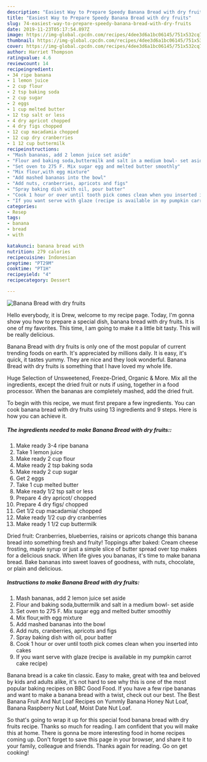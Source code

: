 ```yaml
---
description: "Easiest Way to Prepare Speedy Banana Bread with dry fruits"
title: "Easiest Way to Prepare Speedy Banana Bread with dry fruits"
slug: 74-easiest-way-to-prepare-speedy-banana-bread-with-dry-fruits
date: 2019-11-23T05:17:54.897Z
image: https://img-global.cpcdn.com/recipes/4dee3d6a1bc06145/751x532cq70/banana-bread-with-dry-fruits-recipe-main-photo.jpg
thumbnail: https://img-global.cpcdn.com/recipes/4dee3d6a1bc06145/751x532cq70/banana-bread-with-dry-fruits-recipe-main-photo.jpg
cover: https://img-global.cpcdn.com/recipes/4dee3d6a1bc06145/751x532cq70/banana-bread-with-dry-fruits-recipe-main-photo.jpg
author: Harriet Thompson
ratingvalue: 4.6
reviewcount: 14
recipeingredient:
- 34 ripe banana
- 1 lemon juice
- 2 cup flour
- 2 tsp baking soda
- 2 cup sugar
- 2 eggs
- 1 cup melted butter
- 12 tsp salt or less
- 4 dry apricot chopped
- 4 dry figs chopped
- 12 cup macadamia chopped
- 12 cup dry cranberries
- 1 12 cup buttermilk
recipeinstructions:
- "Mash bananas, add 2 lemon juice set aside"
- "Flour and baking soda,buttermilk and salt in a medium bowl- set aside"
- "Set oven to 275 F. Mix sugar egg and melted butter smoothly"
- "Mix flour,with egg mixture"
- "Add mashed bananas into the bowl"
- "Add nuts, cranberries, apricots and figs"
- "Spray baking dish with oil, pour batter"
- "Cook 1 hour or over until tooth pick comes clean when you inserted into cakes"
- "If you want serve with glaze (recipe is available in my pumpkin carrot cake recipe)"
categories:
- Resep
tags:
- banana
- bread
- with

katakunci: banana bread with
nutrition: 279 calories
recipecuisine: Indonesian
preptime: "PT29M"
cooktime: "PT1H"
recipeyield: "4"
recipecategory: Dessert

---
```



![Banana Bread with dry fruits](https://img-global.cpcdn.com/recipes/4dee3d6a1bc06145/751x532cq70/banana-bread-with-dry-fruits-recipe-main-photo.jpg)

Hello everybody, it is Drew, welcome to my recipe page. Today, I'm gonna show you how to prepare a special dish, banana bread with dry fruits. It is one of my favorites. This time, I am going to make it a little bit tasty. This will be really delicious.

Banana Bread with dry fruits is only one of the most popular of current trending foods on earth. It's appreciated by millions daily. It is easy, it's quick, it tastes yummy. They are nice and they look wonderful. Banana Bread with dry fruits is something that I have loved my whole life.

Huge Selection of Unsweetened, Freeze-Dried, Organic &amp; More. Mix all the ingredients, except the dried fruit or nuts if using, together in a food processor. When the bananas are completely mashed, add the dried fruit.


To begin with this recipe, we must first prepare a few ingredients. You can cook banana bread with dry fruits using 13 ingredients and 9 steps. Here is how you can achieve it.

##### The ingredients needed to make Banana Bread with dry fruits::

1. Make ready 3-4 ripe banana
1. Take 1 lemon juice
1. Make ready 2 cup flour
1. Make ready 2 tsp baking soda
1. Make ready 2 cup sugar
1. Get 2 eggs
1. Take 1 cup melted butter
1. Make ready 1/2 tsp salt or less
1. Prepare 4 dry apricot/ chopped
1. Prepare 4 dry figs/ chopped
1. Get 1/2 cup macadamia/ chopped
1. Make ready 1/2 cup dry cranberries
1. Make ready 1 1/2 cup buttermilk


Dried fruit: Cranberries, blueberries, raisins or apricots change this banana bread into something fresh and fruity! Toppings after baked: Cream cheese frosting, maple syrup or just a simple slice of butter spread over top makes for a delicious snack. When life gives you bananas, it&#39;s time to make banana bread. Bake bananas into sweet loaves of goodness, with nuts, chocolate, or plain and delicious. 

##### Instructions to make Banana Bread with dry fruits:

1. Mash bananas, add 2 lemon juice set aside
1. Flour and baking soda,buttermilk and salt in a medium bowl- set aside
1. Set oven to 275 F. Mix sugar egg and melted butter smoothly
1. Mix flour,with egg mixture
1. Add mashed bananas into the bowl
1. Add nuts, cranberries, apricots and figs
1. Spray baking dish with oil, pour batter
1. Cook 1 hour or over until tooth pick comes clean when you inserted into cakes
1. If you want serve with glaze (recipe is available in my pumpkin carrot cake recipe)


Banana bread is a cake tin classic. Easy to make, great with tea and beloved by kids and adults alike, it&#39;s not hard to see why this is one of the most popular baking recipes on BBC Good Food. If you have a few ripe bananas and want to make a banana bread with a twist, check out our best. The Best Banana Fruit And Nut Loaf Recipes on Yummly Banana Honey Nut Loaf, Banana Raspberry Nut Loaf, Moist Date Nut Loaf. 

So that's going to wrap it up for this special food banana bread with dry fruits recipe. Thanks so much for reading. I am confident that you will make this at home. There is gonna be more interesting food in home recipes coming up. Don't forget to save this page in your browser, and share it to your family, colleague and friends. Thanks again for reading. Go on get cooking!
